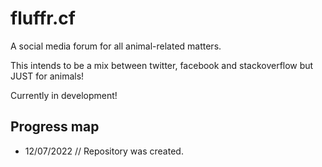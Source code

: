 # fluffr.cf

A social media forum for all animal-related matters.

This intends to be a mix between twitter, facebook and stackoverflow but JUST for animals!

Currently in development! 

## Progress map
 - 12/07/2022 // Repository was created.
